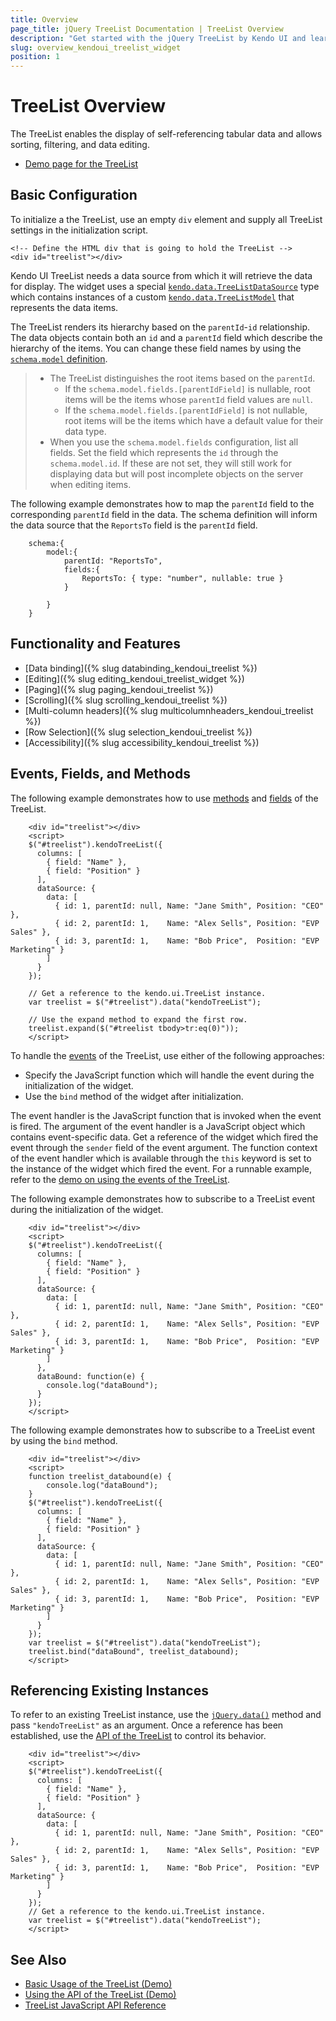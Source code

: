 ```yaml
---
title: Overview
page_title: jQuery TreeList Documentation | TreeList Overview
description: "Get started with the jQuery TreeList by Kendo UI and learn how to initialize and configure the widget."
slug: overview_kendoui_treelist_widget
position: 1
---
```


# TreeList Overview

The TreeList enables the display of self-referencing tabular data and allows sorting, filtering, and data editing.

* [Demo page for the TreeList](https://demos.telerik.com/kendo-ui/treelist/index)

## Basic Configuration

To initialize a the TreeList, use an empty `div` element and supply all TreeList settings in the initialization script.

    <!-- Define the HTML div that is going to hold the TreeList -->
    <div id="treelist"></div>

Kendo UI TreeList needs a data source from which it will retrieve the data for display. The widget uses a special [`kendo.data.TreeListDataSource`](/api/javascript/data/treelistdatasource) type which contains instances of a custom [`kendo.data.TreeListModel`](/api/javascript/data/treelistmodel) that represents the data items.

The TreeList renders its hierarchy based on the `parentId`-`id` relationship. The data objects contain both an `id` and a `parentId` field which describe the hierarchy of the items. You can change these field names by using the [`schema.model` definition](/api/javascript/data/datasource/configuration/schema#schema.model).

> * The TreeList distinguishes the root items based on the `parentId`.
>   * If the `schema.model.fields.[parentIdField]` is nullable, root items will be the items whose `parentId` field values are `null`.
>   * If the `schema.model.fields.[parentIdField]` is not nullable, root items will be the items which have a default value for their data type.
> * When you use the `schema.model.fields` configuration, list all fields. Set the field which represents the `id` through the `schema.model.id`. If these are not set, they will still work for displaying data but will post incomplete objects on the server when editing items.

The following example demonstrates how to map the `parentId` field to the corresponding `parentId` field in the data. The schema definition will inform the data source that the `ReportsTo` field is the `parentId` field.

```
    schema:{
        model:{
            parentId: "ReportsTo",
            fields:{
                ReportsTo: { type: "number", nullable: true }
            }

        }
    }
```

## Functionality and Features

* [Data binding]({% slug databinding_kendoui_treelist %})
* [Editing]({% slug editing_kendoui_treelist_widget %})
* [Paging]({% slug paging_kendoui_treelist %})
* [Scrolling]({% slug scrolling_kendoui_treelist %})
* [Multi-column headers]({% slug multicolumnheaders_kendoui_treelist %})
* [Row Selection]({% slug selection_kendoui_treelist %})
* [Accessibility]({% slug accessibility_kendoui_treelist %})

## Events, Fields, and Methods

The following example demonstrates how to use [methods](/api/javascript/ui/treelist#methods) and [fields](/api/javascript/ui/treelist#fields) of the TreeList.

```dojo
    <div id="treelist"></div>
    <script>
    $("#treelist").kendoTreeList({
      columns: [
        { field: "Name" },
        { field: "Position" }
      ],
      dataSource: {
        data: [
          { id: 1, parentId: null, Name: "Jane Smith", Position: "CEO" },
          { id: 2, parentId: 1,    Name: "Alex Sells", Position: "EVP Sales" },
          { id: 3, parentId: 1,    Name: "Bob Price",  Position: "EVP Marketing" }
        ]
      }
    });

    // Get a reference to the kendo.ui.TreeList instance.
    var treelist = $("#treelist").data("kendoTreeList");

    // Use the expand method to expand the first row.
    treelist.expand($("#treelist tbody>tr:eq(0)"));
    </script>
```

To handle the [events](/api/javascript/ui/treelist#events) of the TreeList, use either of the following approaches:

* Specify the JavaScript function which will handle the event during the initialization of the widget.
* Use the `bind` method of the widget after initialization.

The event handler is the JavaScript function that is invoked when the event is fired. The argument of the event handler is a JavaScript object which contains event-specific data. Get a reference of the widget which fired the event through the `sender` field of the event argument. The function context of the event handler which is available through the `this` keyword is set to the instance of the widget which fired the event. For a runnable example, refer to the [demo on using the events of the TreeList](https://demos.telerik.com/kendo-ui/treelist/events).

The following example demonstrates how to subscribe to a TreeList event during the initialization of the widget.

```dojo
    <div id="treelist"></div>
    <script>
    $("#treelist").kendoTreeList({
      columns: [
        { field: "Name" },
        { field: "Position" }
      ],
      dataSource: {
        data: [
          { id: 1, parentId: null, Name: "Jane Smith", Position: "CEO" },
          { id: 2, parentId: 1,    Name: "Alex Sells", Position: "EVP Sales" },
          { id: 3, parentId: 1,    Name: "Bob Price",  Position: "EVP Marketing" }
        ]
      },
      dataBound: function(e) {
        console.log("dataBound");
      }
    });
    </script>
```

The following example demonstrates how to subscribe to a TreeList event by using the `bind` method.

```dojo
    <div id="treelist"></div>
    <script>
    function treelist_databound(e) {
        console.log("dataBound");
    }
    $("#treelist").kendoTreeList({
      columns: [
        { field: "Name" },
        { field: "Position" }
      ],
      dataSource: {
        data: [
          { id: 1, parentId: null, Name: "Jane Smith", Position: "CEO" },
          { id: 2, parentId: 1,    Name: "Alex Sells", Position: "EVP Sales" },
          { id: 3, parentId: 1,    Name: "Bob Price",  Position: "EVP Marketing" }
        ]
      }
    });
    var treelist = $("#treelist").data("kendoTreeList");
    treelist.bind("dataBound", treelist_databound);
    </script>
```

## Referencing Existing Instances

To refer to an existing TreeList instance, use the [`jQuery.data()`](https://api.jquery.com/jQuery.data/) method and pass `"kendoTreeList"` as an argument. Once a reference has been established, use the [API of the TreeList](/api/javascript/ui/treelist) to control its behavior.

```dojo
    <div id="treelist"></div>
    <script>
    $("#treelist").kendoTreeList({
      columns: [
        { field: "Name" },
        { field: "Position" }
      ],
      dataSource: {
        data: [
          { id: 1, parentId: null, Name: "Jane Smith", Position: "CEO" },
          { id: 2, parentId: 1,    Name: "Alex Sells", Position: "EVP Sales" },
          { id: 3, parentId: 1,    Name: "Bob Price",  Position: "EVP Marketing" }
        ]
      }
    });
    // Get a reference to the kendo.ui.TreeList instance.
    var treelist = $("#treelist").data("kendoTreeList");
    </script>
```

## See Also

* [Basic Usage of the TreeList (Demo)](https://demos.telerik.com/kendo-ui/treelist/index)
* [Using the API of the TreeList (Demo)](https://demos.telerik.com/kendo-ui/treelist/api)
* [TreeList JavaScript API Reference](/api/javascript/ui/treelist)
